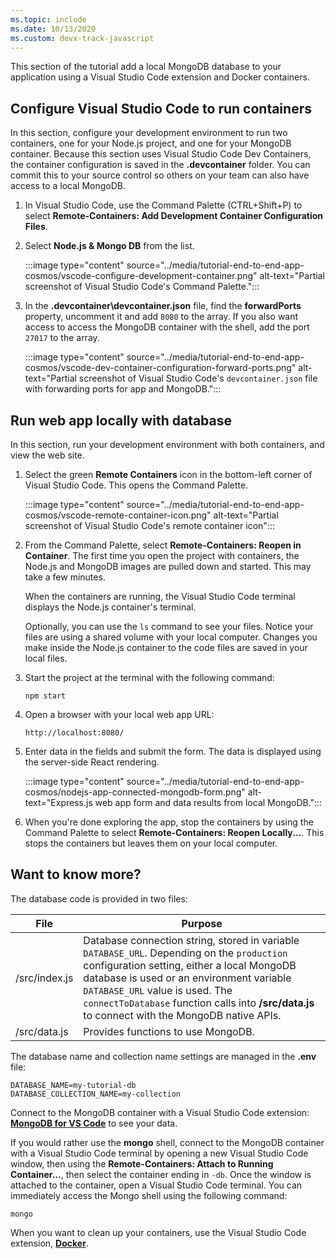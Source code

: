```yaml
---
ms.topic: include
ms.date: 10/13/2020
ms.custom: devx-track-javascript
---
```


This section of the tutorial add a local MongoDB database to your application using a Visual Studio Code extension and Docker containers.

## Configure Visual Studio Code to run containers

In this section, configure your development environment to run two containers, one for your Node.js project, and one for your MongoDB container. Because this section uses Visual Studio Code Dev Containers, the container configuration is saved in the **.devcontainer** folder. You can commit this to your source control so others on your team can also have access to a local MongoDB.  

1. In Visual Studio Code, use the Command Palette (CTRL+Shift+P) to select **Remote-Containers: Add Development Container Configuration Files**. 

1. Select **Node.js & Mongo DB** from the list.

    :::image type="content" source="../media/tutorial-end-to-end-app-cosmos/vscode-configure-development-container.png" alt-text="Partial screenshot of Visual Studio Code's Command Palette."::: 

1. In the **\.devcontainer\devcontainer.json** file, find the **forwardPorts** property, uncomment it and add `8080` to the array. If you also want access to access the MongoDB container with the shell, add the port `27017` to the array.  

    :::image type="content" source="../media/tutorial-end-to-end-app-cosmos/vscode-dev-container-configuration-forward-ports.png" alt-text="Partial screenshot of Visual Studio Code's `devcontainer.json` file with forwarding ports for app and MongoDB."::: 

## Run web app locally with database

In this section, run your development environment with both containers, and view the web site. 

1. Select the green **Remote Containers** icon in the bottom-left corner of Visual Studio Code. This opens the Command Palette. 

    :::image type="content" source="../media/tutorial-end-to-end-app-cosmos/vscode-remote-container-icon.png" alt-text="Partial screenshot of Visual Studio Code's remote container icon"::: 

1. From the Command Palette, select **Remote-Containers: Reopen in Container**. The first time you open the project with containers, the Node.js and MongoDB images are pulled down and started. This may take a few minutes. 

    When the containers are running, the Visual Studio Code terminal displays the Node.js container's terminal. 

    Optionally, you can use the `ls` command to see your files. Notice your files are using a shared volume with your local computer. Changes you make inside the Node.js container to the code files are saved in your local files.

1. Start the project at the terminal with the following command:

    ```console
    npm start
    ```

1. Open a browser with your local web app URL:

    ```http
    http://localhost:8080/
    ```

1. Enter data in the fields and submit the form. The data is displayed using the server-side React rendering. 

    :::image type="content" source="../media/tutorial-end-to-end-app-cosmos/nodejs-app-connected-mongodb-form.png" alt-text="Express.js web app form and data results from local MongoDB.":::

1. When you're done exploring the app, stop the containers by using the Command Palette to select **Remote-Containers: Reopen Locally...**. This stops the containers but leaves them on your local computer. 

## Want to know more? 

The database code is provided in two files:

|File|Purpose|
|--|--|
|/src/index.js|Database connection string, stored in variable `DATABASE_URL`. Depending on the `production` configuration setting, either a local MongoDB database is used or an environment variable `DATABASE_URL` value is used. The `connectToDatabase` function calls into **/src/data.js** to connect with the MongoDB native APIs.|
|/src/data.js|Provides functions to use MongoDB.|

The database name and collection name settings are managed in the **.env** file:

```env
DATABASE_NAME=my-tutorial-db
DATABASE_COLLECTION_NAME=my-collection
```

Connect to the MongoDB container with a Visual Studio Code extension: **[MongoDB for VS Code](https://marketplace.visualstudio.com/items?itemName=mongodb.mongodb-vscode)** to see your data.

If you would rather use the **mongo** shell, connect to the MongoDB container with a Visual Studio Code terminal by opening a new Visual Studio Code window, then using the **Remote-Containers: Attach to Running Container...**, then select the container ending in `-db`. Once the window is attached to the container, open a Visual Studio Code terminal. You can immediately access the Mongo shell using the following command:

```console
mongo
```

When you want to clean up your containers, use the Visual Studio Code extension, **[Docker](https://marketplace.visualstudio.com/items?itemName=ms-azuretools.vscode-docker)**.